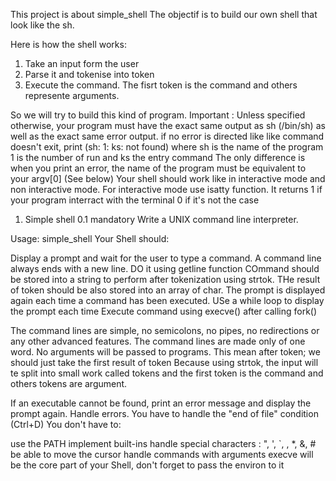 This project is about simple_shell
The objectif is to build our own shell that look like
the sh.

Here is how the shell  works:
1. Take an input form the user
2. Parse it and tokenise into token
3. Execute the command. The fisrt token is the command and others
represente arguments.

So we will try to build this kind of program.
Important :
Unless specified otherwise, your program must have the exact same output as sh (/bin/sh) as well as the exact same error output.
	if no error is directed like like command doesn't exit, print (sh: 1: ks: not found) where sh is the name of the program
	1 is the number of run and ks the entry command
The only difference is when you print an error, the name of the program must be equivalent to your argv[0] (See below)
Your shell should work like in interactive mode and non interactive mode.
For interactive mode use  isatty function. It returns 1 if your program interract with the terminal 0 if it's not the case

1. Simple shell 0.1
mandatory
Write a UNIX command line interpreter.

Usage: simple_shell
Your Shell should:

Display a prompt and wait for the user to type a command. A command line always ends with a new line.
	DO it using getline function
	COmmand should be stored into a string to perform after tokenization using strtok.
	THe result of token should be also stored into an array of char.
The prompt is displayed again each time a command has been executed.
	USe a while loop to display the prompt each time
	Execute command using execve() after calling fork()
	
The command lines are simple, no semicolons, no pipes, no redirections or any other advanced features.
The command lines are made only of one word. No arguments will be passed to programs.
	This mean after token; we should just take the first result of token
	Because using strtok, the input will te split into small work called tokens and the first token
	is the command and others tokens are argument.

If an executable cannot be found, print an error message and display the prompt again.
Handle errors.
You have to handle the "end of file" condition (Ctrl+D)
You don't have to:

use the PATH
implement built-ins
handle special characters : ", ', `, \, *, &, #
be able to move the cursor
handle commands with arguments
execve will be the core part of your Shell, don't forget to pass the environ to it
